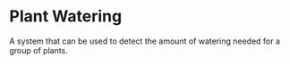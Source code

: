 # Plant Watering
A system that can be used to detect the amount of watering needed for a group of plants.
